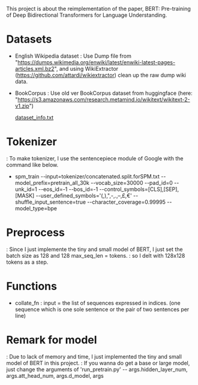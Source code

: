 This project is about the reimplementation of the paper, BERT: Pre-training of Deep Bidirectional Transformers for Language Understanding.

# Datasets
- English Wikipedia dataset
: Use Dump file from "https://dumps.wikimedia.org/enwiki/latest/enwiki-latest-pages-articles.xml.bz2", and using WikiExtractor (https://github.com/attardi/wikiextractor) clean up the raw dump wiki data.

- BookCorpus
: Use old ver BookCorpus dataset from huggingface (here: "https://s3.amazonaws.com/research.metamind.io/wikitext/wikitext-2-v1.zip")

   [dataset_info.txt](https://github.com/SungHo3268/BERT/files/6629607/dataset_info.txt)



# Tokenizer
: To make tokenizer, I use the sentencepiece module of Google with the command like below.

- spm_train --input=tokenizer/concatenated.split.forSPM.txt 
          --model_prefix=pretrain_all_30k
          --vocab_size=30000 
          --pad_id=0 
          --unk_id=1 
          --eos_id=-1 
          --bos_id=-1 
          --control_symbols=[CLS],[SEP],[MASK] 
          --user_defined_symbols='(,),\",-,.,–,£,€' 
          --shuffle_input_sentence=true 
          --character_coverage=0.99995 
          --model_type=bpe



# Preprocess
: Since I just implemente the tiny and small model of BERT, I just set the batch size as 128 and 128 max_seq_len = tokens.
: so I delt with 128x128 tokens as a step.



# Functions
- collate_fn
: input = the list of sequences expressed in indices.
          (one sequence which is one sole sentence or the pair of two sentences per line)
          
          

# Remark for model
: Due to lack of memory and time, I just implemented the tiny and small model of BERT in this project.
: If you wanna do get a base or large model, just change the arguments of 'run_pretrain.py' -- args.hidden_layer_num, args.att_head_num, args.d_model, args
